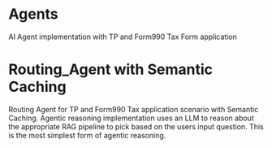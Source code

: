 # Agents
AI Agent implementation with TP and Form990 Tax Form application

# Routing_Agent with Semantic Caching
Routing Agent for TP and Form990 Tax application scenario with Semantic Caching. Agentic reasoning implementation uses an LLM to reason about the appropriate RAG pipeline to pick based on the users input question.  This is the most simplest form of agentic reasoning.
